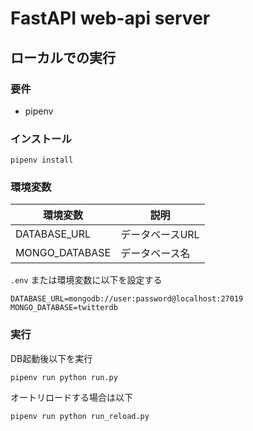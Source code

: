 # FastAPI web-api server

## ローカルでの実行

### 要件

- pipenv

### インストール

```
pipenv install
```

### 環境変数

|環境変数|説明|
|--------|----|
|DATABASE_URL| データベースURL|
|MONGO_DATABASE| データベース名|

`.env` または環境変数に以下を設定する

```
DATABASE_URL=mongodb://user:password@localhost:27019
MONGO_DATABASE=twitterdb
```

### 実行

DB起動後以下を実行

```
pipenv run python run.py
```
オートリロードする場合は以下

```
pipenv run python run_reload.py
 ```
